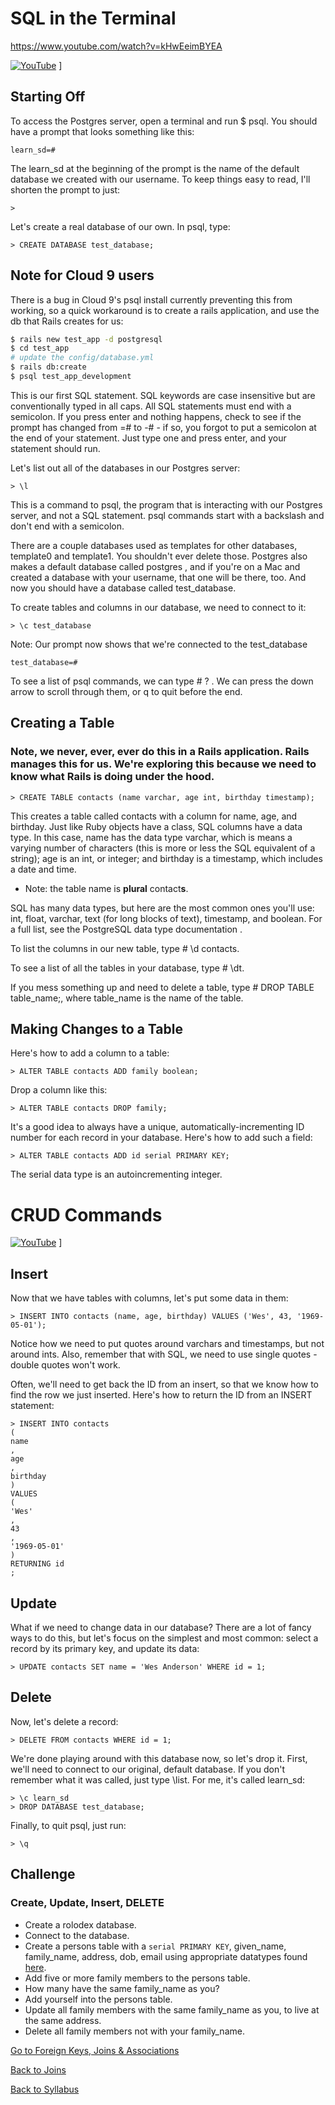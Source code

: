 # SQL in the Terminal

https://www.youtube.com/watch?v=kHwEeimBYEA

[![YouTube](http://img.youtube.com/vi/kHwEeimBYEA/0.jpg)](https://www.youtube.com/watch?v=kHwEeimBYEA)
]



## Starting Off

To access the Postgres server, open a terminal and run $ psql. You should have a prompt that looks something like this:
```
learn_sd=#
```
The learn_sd at the beginning of the prompt is the name of the default database we created with our username. To keep things easy to read, I'll shorten the prompt to just:
```
>
```
Let's create a real database of our own. In psql, type:
```
> CREATE DATABASE test_database;
```

## Note for Cloud 9 users
There is a bug in Cloud 9's psql install currently preventing this from working, so a quick workaround is to create a rails application, and use the db that Rails creates for us:

```bash
$ rails new test_app -d postgresql
$ cd test_app
# update the config/database.yml
$ rails db:create
$ psql test_app_development
```

This is our first SQL statement. SQL keywords are case insensitive but are conventionally typed in all caps. All SQL statements must end with a semicolon. If you press enter and nothing happens, check to see if the prompt has changed from =# to -# - if so, you forgot to put a semicolon at the end of your statement. Just type one and press enter, and your statement should run.

Let's list out all of the databases in our Postgres server:
```
> \l
```
This is a command to psql, the program that is interacting with our Postgres server, and not a SQL statement. psql commands start with a backslash and don't end with a semicolon.

There are a couple databases used as templates for other databases,  template0 and template1. You shouldn't ever delete those. Postgres also makes a default database called postgres , and if you're on a Mac and created a database with your username, that one will be there, too. And now you should have a database called  test_database.

To create tables and columns in our database, we need to connect to it:
```
> \c test_database
```
Note: Our prompt now shows that we're connected to the test_database
```
test_database=#
```
To see a list of psql commands, we can type # \? . We can press the down arrow to scroll through them, or q to quit before the end.

## Creating a Table

### Note, we never, ever, ever do this in a Rails application.  Rails manages this for us.  We're exploring this because we need to know what Rails is doing under the hood.

```
> CREATE TABLE contacts (name varchar, age int, birthday timestamp);
```
This creates a table called contacts with a column for name, age, and birthday. Just like Ruby objects have a class, SQL columns have a data type. In this case, name has the data type varchar, which is means a varying number of characters (this is more or less the SQL equivalent of a string); age is an int, or integer; and birthday is a timestamp, which includes a date and time.

* Note: the table name is **plural** contact**s**.

SQL has many data types, but here are the most common ones you'll use:  int, float, varchar, text (for long blocks of text), timestamp, and boolean. For a full list, see the PostgreSQL data type documentation .

To list the columns in our new table, type # \d contacts.

To see a list of all the tables in your database, type # \dt.

If you mess something up and need to delete a table, type # DROP TABLE table_name;, where table_name is the name of the table.

## Making Changes to a Table

Here's how to add a column to a table:
```
> ALTER TABLE contacts ADD family boolean;
```
Drop a column like this:
```
> ALTER TABLE contacts DROP family;
```
It's a good idea to always have a unique, automatically-incrementing ID number for each record in your database. Here's how to add such a field:
```
> ALTER TABLE contacts ADD id serial PRIMARY KEY;
```
The serial data type is an autoincrementing integer.


# CRUD Commands

[![YouTube](http://img.youtube.com/vi/otGjamn9Jpo/0.jpg)](https://www.youtube.com/watch?v=otGjamn9Jpo)
]


## Insert
Now that we have tables with columns, let's put some data in them:
```
> INSERT INTO contacts (name, age, birthday) VALUES ('Wes', 43, '1969-05-01');
```
Notice how we need to put quotes around varchars and timestamps, but not around ints. Also, remember that with SQL, we need to use single quotes - double quotes won't work.

Often, we'll need to get back the ID from an insert, so that we know how to find the row we just inserted. Here's how to return the ID from an INSERT statement:
```
> INSERT INTO contacts
(
name
,
age
,
birthday
)
VALUES
(
'Wes'
,
43
,
'1969-05-01'
)
RETURNING id
;
```

## Update
What if we need to change data in our database? There are a lot of fancy ways to do this, but let's focus on the simplest and most common: select a record by its primary key, and update its data:
```
> UPDATE contacts SET name = 'Wes Anderson' WHERE id = 1;
```

## Delete

Now, let's delete a record:
```
> DELETE FROM contacts WHERE id = 1;
```
We're done playing around with this database now, so let's drop it. First, we'll need to connect to our original, default database. If you don't remember what it was called, just type \list. For me, it's called learn_sd:
```
> \c learn_sd
> DROP DATABASE test_database;
```
Finally, to quit psql, just run:
```
> \q
```

## Challenge

### Create, Update, Insert, DELETE

* Create a rolodex database.
* Connect to the database.
* Create a persons table with a `serial PRIMARY KEY`, given_name, family_name, address, dob, email using appropriate datatypes found <a href="https://www.postgresql.org/docs/9.5/static/datatype.html#DATATYPE-TABLE" target="_blank">here</a>.
* Add five or more family members to the persons table.
* How many have the same family_name as you?
* Add yourself into the persons table.
* Update all family members with the same family_name as you, to live at the same address.
* Delete all family members not with your family_name.

[Go to Foreign Keys, Joins & Associations](./10_sql_joins.md)

[Back to Joins](./08rails_sql_joins.md)

[Back to Syllabus](../README.md)
